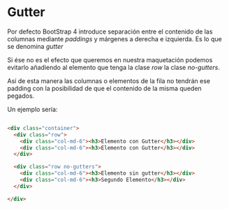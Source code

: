 
# Gutter

Por defecto BootStrap 4 introduce separación entre el contenido de las columnas mediante *paddings* y márgenes a derecha e izquierda. Es lo que se denomina *gutter*

Si ése no es el efecto que queremos en nuestra maquetación podemos evitarlo añadiendo al elemento que tenga la clase *row* la clase *no-gutters*.

Así de esta manera las columnas o elementos de la fila no tendrán ese padding con la posibilidad de que el contenido de la misma queden pegados.

Un ejemplo sería:

```html

<div class="container">
  <div class="row">
    <div class="col-md-6"><h3>Elemento con Gutter</h3></div>
    <div class="col-md-6"><h3>Elemento con Gutter</h3></div>
  </div>

  <div class="row no-gutters">
    <div class="col-md-6"><h3>Elemento sin gutter</h3></div>
    <div class="col-md-6"><h3>Segundo Elemento</h3></div>
  </div>

</div>


```
